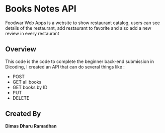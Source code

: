 # Books Notes API
Foodwar Web Apps is a website to show restaurant catalog, users can see details of the restaurant, add restaurant to favorite and also add a new review in every restaurant  

## Overview
This code is the code to complete the beginner back-end submission in Dicoding, I created an API that can do several things like :
- POST
- GET all books
- GET books by ID
- PUT
- DELETE
 
 ## Created By
 **Dimas Dharu Ramadhan**
